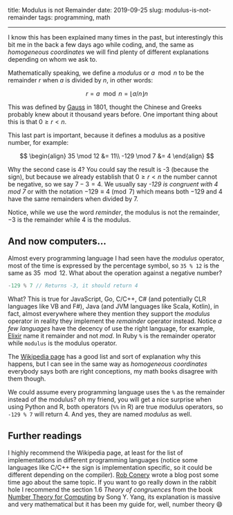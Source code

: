 title: Modulus is not Remainder
date: 2019-09-25
slug: modulus-is-not-remainder
tags: programming, math

---
I know this has been explained many times in the past, but interestingly this bit me in the back a few days ago while coding, and, the same as _homogeneous coordinates_ we will find plenty of different explanations depending on whom we ask to.

Mathematically speaking, we define a _modulus_ or $a \mod n$ to be the remainder $r$ when $a$ is divided by $n$, in other words:

$$
r = a \mod n = \lfloor a/n \rfloor n
$$

This was defined by [Gauss](https://de.wikipedia.org/wiki/Carl_Friedrich_Gau%C3%9F) in 1801, thought the Chinese and Greeks probably knew about it thousand years before. One important thing about this is that $0 \ge r \lt n$.

This last part is important, because it defines a modulus as a positive number, for example:

$$
\begin{align}
35 \mod 12 &= 11\\
-129 \mod 7 &= 4
\end{align}
$$

Why the second case is 4? You could say the result is -3 (because the sign), but because we already establish that $0 \ge r \lt n$ the number cannot be negative, so we say $7-3 = 4$. We usually say _-129 is congruent with 4 mod 7_ or with the notation $-129 \equiv 4 \pmod 7$ which means both $-129$ and $4$ have the same remainders when divided by 7.

Notice, while we use the word _reminder_, the modulus is not the remainder, $-3$ is the remainder while $4$ is the modulus.

## And now computers...

Almost every programming language I had seen have the _modulus_ operator, most of the time is expressed by the percentage symbol, so `35 % 12` is the same as $35 \mod 12$. What about the operation against a negative number?

```js
-129 % 7 // Returns -3, it should return 4
```

What? This is true for JavaScript, Go, C/C++, C# (and potentially CLR languages like VB and F#), Java (and JVM languages like Scala, Kotlin), in fact, almost everywhere where they mention they support the _modulus_ operator in reality they implement the _remainder_ operator instead. Notice _a few languages_ have the decency of use the right language, for example, [Elixir](https://elixirschool.com/en/lessons/basics/basics/#arithmetic) name it remainder and not _mod_. In Ruby `%` is the remainder operator while `modulus` is the modulus operator.

The [Wikipedia page](https://en.wikipedia.org/wiki/Modulo_operation) has a good list and sort of explanation why this happens, but I can see in the same way as _homogeneous coordinates_ everybody says both are right conceptions, my math books disagree with them though.

We could assume every programming language uses the `%` as the remainder instead of the modulus? oh my friend, you will get a nice surprise when using Python and R, both operators (`%%` in R) are true modulus operators, so `-129 % 7` will return 4. And yes, they are named _modulus_ as well.

## Further readings

I highly recommend the Wikipedia page, at least for the list of implementations in different programming languages (notice some languages like C/C++ the sign is implementation specific, so it could be different depending on the compiler). [Rob Conery](https://rob.conery.io/2018/08/21/mod-and-remainder-are-not-the-same/) wrote a blog post some time ago about the same topic. If you want to go really down in the rabbit hole I recommend the section 1.6 _Theory of congruences_ from the book [Number Theory for Computing](https://www.amazon.com/Number-Theory-Computing-Song-Yan/dp/3540430725) by Song Y. Yang, its explanation is massive and very mathematical but it has been my guide for, well, number theory :smile:


